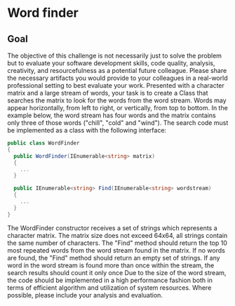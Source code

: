 # Word finder

## Goal
The objective of this challenge is not necessarily just to solve the problem but to evaluate your software development skills, code quality, analysis, creativity, and resourcefulness as a potential future colleague. Please share the necessary artifacts you would provide to your colleagues in a real-world professional setting to best evaluate your work.
Presented with a character matrix and a large stream of words, your task is to create a Class that searches the matrix to look for the words from the word stream. Words may appear horizontally, from left to right, or vertically, from top to bottom. In the example below, the word stream has four words and the matrix contains only three of those words ("chill", "cold" and "wind").
The search code must be implemented as a class with the following interface:
``` C#
public class WordFinder 
{
  public WordFinder(IEnumerable<string> matrix)
  { 
    ... 
  }

  public IEnumerable<string> Find(IEnumerable<string> wordstream)
  {
    ... 
  } 
} 
```
The WordFinder constructor receives a set of strings which represents a character matrix. The matrix size does not exceed 64x64, all strings contain the same number of characters. The "Find" method should return the top 10 most repeated words from the word stream found in the matrix. If no words are found, the "Find" method should return an empty set of strings. If any word in the word stream is found more than once within the stream, the search results should count it only once 
Due to the size of the word stream, the code should be implemented in a high performance fashion both in terms of efficient algorithm and utilization of system resources. Where possible, please include your analysis and evaluation.

